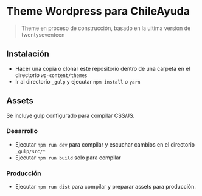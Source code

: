 Theme Wordpress para ChileAyuda
==

> Theme en proceso de construcción, basado en la ultima version de twentyseventeen

## Instalación
* Hacer una copia o clonar este repositorio dentro de una carpeta en el directorio `wp-content/themes`
* Ir al directorio `_gulp` y ejecutar `npm install` o `yarn`

## Assets
Se incluye gulp configurado para compilar CSS/JS.

### Desarrollo
* Ejecutar `npm run dev` para compilar y escuchar cambios en el directorio `_gulp/src/*`
* Ejecutar `npm run build` solo para compilar

### Producción
* Ejecutar `npm run dist` para compilar y preparar assets para producción.
